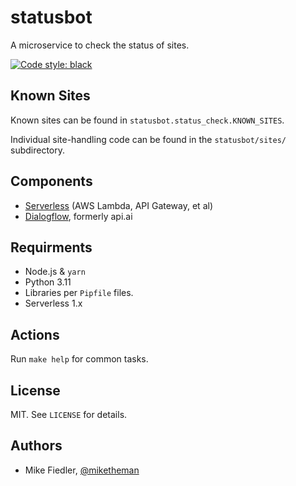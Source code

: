 # statusbot

A microservice to check the status of sites.

[![Code style: black](https://img.shields.io/badge/code%20style-black-000000.svg)](https://github.com/ambv/black)

## Known Sites

Known sites can be found in `statusbot.status_check.KNOWN_SITES`.

Individual site-handling code can be found in the `statusbot/sites/` subdirectory.

## Components

-   [Serverless](https://serverless.com/) (AWS Lambda, API Gateway, et al)
-   [Dialogflow](https://dialogflow.com/), formerly api.ai

## Requirments

-   Node.js & `yarn`
-   Python 3.11
-   Libraries per `Pipfile` files.
-   Serverless 1.x

## Actions

Run `make help` for common tasks.

## License

MIT. See `LICENSE` for details.

## Authors

-   Mike Fiedler, [@miketheman](https://github.com/miketheman)
